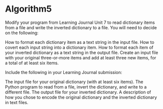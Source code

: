 # Algorithm5
Modify your program from Learning Journal Unit 7 to read dictionary items from a file and write the inverted dictionary to a file. You will need to decide on the following:

How to format each dictionary item as a text string in the input file.
How to covert each input string into a dictionary item.
How to format each item of your inverted dictionary as a text string in the output file.
Create an input file with your original three-or-more items and add at least three new items, for a total of at least six items.


Include the following in your Learning Journal submission: 

The input file for your original dictionary (with at least six items).
The Python program to read from a file, invert the dictionary, and write to a different file.
The output file for your inverted dictionary.
A description of how you chose to encode the original dictionary and the inverted dictionary in text files.
